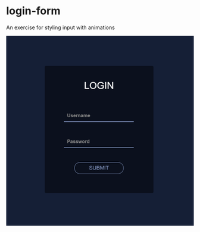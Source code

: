 # login-form
An exercise for styling input with animations

![Screenshot of login-form](https://raw.githubusercontent.com/hkKevin/login-form/master/screenshot.png "Screenshot of login-form")
